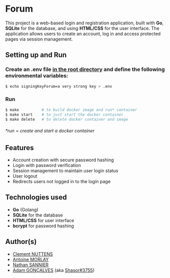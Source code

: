 # Forum

This project is a web-based login and registration application, built with **Go**, **SQLite** for the database, and using **HTML/CSS** for the user interface. The application allows users to create an account, log in and access protected pages via session management.

## Setting up and Run

### Create an .env file <ins>in the root directory</ins> and define the following environmental variables:

```bash
$ echo signingKeyForum=a very strong key > .env
```

### Run

```bash
$ make          # to build docker image and run* container
$ make start    # to just start the docker container
$ make delete   # to delete docker container and image
```

###### \*run = create and start a docker container

## Features

- Account creation with secure password hashing
- Login with password verification
- Session management to maintain user login status
- User logout
- Redirects users not logged in to the login page

## Technologies used

- **Go** (Golang)
- **SQLite** for the database
- **HTML/CSS** for user interface
- **bcrypt** for password hashing

## Author(s)

- [Clement NUTTENS](https://github.com/ClemNTTS)
- [Antoine MORLAY](https://github.com/Yssnogood)
- [Nathan SANNIER](https://github.com/Naofumi76)
- [Adam GONÇALVES](https://github.com/Shasor) (aka [Shasor#3755](https://discordapp.com/users/282816260075683841))
